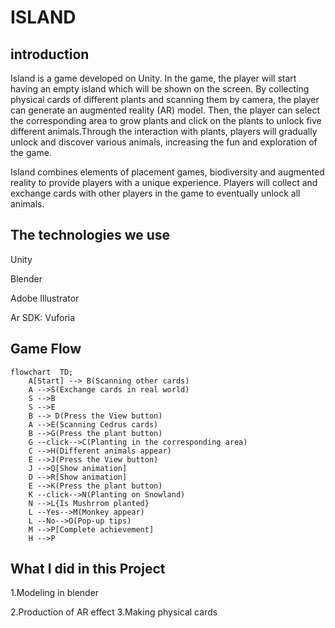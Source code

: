 # ISLAND
## introduction
Island is a game developed on Unity. In the game, the player will start having an empty island which will be shown on the screen. By collecting physical cards of different plants and scanning them by camera, the player can generate an augmented reality (AR) model. Then, the player can select the corresponding area to grow plants and click on the plants to unlock five different animals.Through the interaction with plants, players will gradually unlock and discover various animals, increasing the fun and exploration of the game.

Island combines elements of placement games, biodiversity and augmented reality to provide players with a unique experience. Players will collect and exchange cards with other players in the game to eventually unlock all animals.

## The technologies we use
Unity

Blender

Adobe Illustrator

Ar SDK: Vuforia

## Game Flow
```mermaid
flowchart  TD;
    A[Start] --> B(Scanning other cards)
    A -->S(Exchange cards in real world)
    S -->B 
    S -->E 
    B --> D(Press the View button)
    A -->E(Scanning Cedrus cards)
    B -->G(Press the plant button)
    G --click-->C(Planting in the corresponding area)
    C -->H(Different animals appear)
    E -->J(Press the View button)
    J -->Q[Show animation]
    D -->R[Show animation]
    E -->K(Press the plant button)
    K --click-->N(Planting on Snowland)
    N -->L{Is Mushrrom planted}
    L --Yes-->M(Monkey appear)
    L --No-->O(Pop-up tips)
    M -->P[Complete achievement]
    H -->P
```

## What I did in this Project
1.Modeling in blender

2.Production of AR effect
3.Making physical cards
